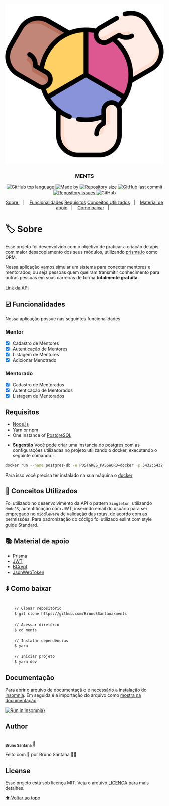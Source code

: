 <h1 align="center">
	<img alt="Logo" src=".github/assets/logo.png" />
</h1>

<h3 align="center">
  MENTS
</h3>

<p align="center">
  <img alt="GitHub top language" src="https://img.shields.io/github/languages/top/BrunoSSantana/ments">

  <a href="https://www.linkedin.com/in/bruno-santanas/">
    <img alt="Made by" src="https://img.shields.io/badge/made%20by-Bruno%20Santana-gree">
  </a>
  
  <img alt="Repository size" src="https://img.shields.io/github/repo-size/BrunoSSantana/ments">
  
  <a href="https://github.com/BrunoSSantana/ments/commits/master">
    <img alt="GitHub last commit" src="https://img.shields.io/github/last-commit/BrunoSSantana/ments">
  </a>
  
  <a href="https://github.com/BrunoSSantana/ments/issues">
    <img alt="Repository issues" src="https://img.shields.io/github/issues/BrunoSSantana/ments">
  </a>
  
  <img alt="GitHub" src="https://img.shields.io/github/license/BrunoSSantana/ments">
</p>

<p align="center">
  <a href="#-sobre"> Sobre </a>&nbsp;&nbsp;&nbsp;|&nbsp;&nbsp;&nbsp;
  <a href="#️-funcionalidades">Funcionalidades</a>
  <a href="#️-requisitos">Requisitos</a>
  <a href="#-conceitos-utilizados">Conceitos Utilizados</a>&nbsp;&nbsp;&nbsp;|&nbsp;&nbsp;&nbsp;
  <a href="#-material-de-apoio">Material de apoio</a>&nbsp;&nbsp;&nbsp;|&nbsp;&nbsp;&nbsp;
  <a href="#-como-baixar">Como baixar</a>&nbsp;&nbsp;&nbsp;|&nbsp;&nbsp;&nbsp;
</p>

# 🏷️ Sobre

Esse projeto foi desenvolvido com o objetivo de praticar a criação de apis com maior desacoplamento dos seus módulos, utilizando [prisma.io](https://www.prisma.io/) como ORM.

Nessa aplicação vamos simular um sistema para conectar mentores e mentorados, ou seja pessoas quem queiram transmitir conhecimento para outras pessoas em suas carreiras de forma **totalmente gratuita**.

[Link da API](https://brunossantana-ments.herokuapp.com/)

## ☑️ Funcionalidades
Nossa aplicação possue nas seguintes funcionalidades

### Mentor
- [x] Cadastro de Mentores
- [x] Autenticação de Mentores
- [x] Listagem de Mentores
- [x] Adicionar Menotrado 

### Mentorado
- [x] Cadastro de Mentorados
- [x] Autenticação de Mentorados
- [x] Listagem de Mentorados

## Requisitos

- [Node.js](https://nodejs.org/en/)
- [Yarn](https://yarnpkg.com/) or [npm](https://www.npmjs.com/)
- One instance of [PostgreSQL](https://www.postgresql.org/)

* **Sugestão**
Você pode criar uma instancia do postgres com as configurações utilizadas no projeto utilizando o docker, executando o seguinte comando::
```sh
docker run --name postgres-db -e POSTGRES_PASSWORD=docker -p 5432:5432 -d postgres
```
Para isso você precisa ter instalado na sua máquina o [docker](https://www.docker.com/)

## 📖  Conceitos Utilizados

Foi utilizado no desenvolvimento da API o pattern `Singleton`, utilizando `NodeJS`, autentificação com JWT, inserindo email do usuário para ser empregado no `middleware` de validação das rotas, de acordo com as permissões. Para padronização do código foi utilizado eslint com style guide Standard.

## 📚 Material de apoio

- [Prisma](prisma.io/)
- [JWT](https://jwt.io)
- [BCrypt](https://www.npmjs.com/package/bcrypt)
- [JsonWebToken](www.npmjs.com/package/jsonwebtoken)

## ⬇️ Como baixar
```bash

    // Clonar repositório
    $ git clone https://github.com/BrunoSSantana/ments

    // Acessar diretório
    $ cd ments

    // Instalar dependências
    $ yarn

    // Iniciar projeto
    $ yarn dev
```
## Documentação
  Para abrir o arquivo de documentaçã o é necessário a instalação do [insomnia](https://insomnia.rest/download). Em seguida é a importação do arquivo como [mostra na documentação](https://docs.insomnia.rest/insomnia/import-export-data).

[![Run in Insomnia}](https://insomnia.rest/images/run.svg)](doc/doc-ments.json)

## Author
<a href="https://github.com/BrunoSSantana/">
 <img style="border-radius: 50%;" src="https://avatars.githubusercontent.com/u/61945340?s=400&u=882004ebbccf5ae04e55fe4b27a5e704c3a95bab&v=4" width="100px;" alt=""/>
 <br />
 <sub><b>Bruno Santana</b></sub></a> <a href="https://github.com/BrunoSSantana/" title="Rocketseat">🚀</a>

Feito com 💜 por Bruno Santana 👋🏽

<!-- ## Acknowledgements -->
## License

Esse projeto está sob licença MIT. Veja o arquivo [LICENÇA](LICENSE.md) para mais detalhes.

[⬆ Voltar ao topo](#-sobre)
